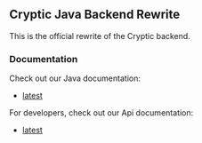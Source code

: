 ## Cryptic Java Backend Rewrite
This is the official rewrite of the Cryptic backend.

### Documentation

Check out our Java documentation:
* [latest](https://cryptic.rubidium.ml/javadoc/latest/index.html)

For developers, check out our Api documentation:
* [latest](https://cryptic.rubidium.ml/api/latest/index.html)
